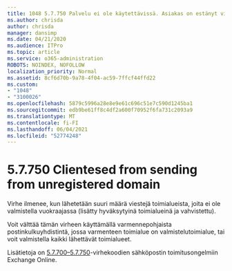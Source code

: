 ```yaml
---
title: 1048 5.7.750 Palvelu ei ole käytettävissä. Asiakas on estänyt viestien lähettämisen rekisteröimättömiltä toimialueista
ms.author: chrisda
author: chrisda
manager: dansimp
ms.date: 04/21/2020
ms.audience: ITPro
ms.topic: article
ms.service: o365-administration
ROBOTS: NOINDEX, NOFOLLOW
localization_priority: Normal
ms.assetid: 8cf6d70b-9a78-4f04-ac59-7ffcf44ffd22
ms.custom:
- "1048"
- "3100026"
ms.openlocfilehash: 5879c5996a28e8e9e61c696c51e7c590d1245ba1
ms.sourcegitcommit: edb9be61ff8c4df2a600f70952f6fa731c2093a9
ms.translationtype: MT
ms.contentlocale: fi-FI
ms.lasthandoff: 06/04/2021
ms.locfileid: "52774248"
---
```

# <a name="57750-client-blocked-from-sending-from-unregistered-domain"></a>5.7.750 Clientesed from sending from unregistered domain

Virhe ilmenee, kun lähetetään suuri määrä viestejä toimialueista, joita ei ole valmistella vuokraajassa (lisätty hyväksytyinä toimialueinä ja vahvistettu).

Voit välttää tämän virheen käyttämällä varmennepohjaista postinkulkuyhdistintä, jossa varmenteen toimialue on valmistelutoimialue, tai voit valmistella kaikki lähettävät toimialueet.

Lisätietoja on [5.7.700–5.7.750](https://go.microsoft.com/fwlink/?linkid=2164955)-virhekoodien sähköpostin toimitusongelmiin Exchange Online.